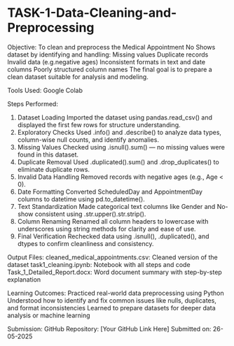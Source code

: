 # TASK-1-Data-Cleaning-and-Preprocessing
Objective:
To clean and preprocess the Medical Appointment No Shows dataset by identifying and handling:
Missing values
Duplicate records
Invalid data (e.g.negative ages)
Inconsistent formats in text and date columns
Poorly structured column names
The final goal is to prepare a clean dataset suitable for analysis and modeling.

Tools Used:
Google Colab

Steps Performed:
1. Dataset Loading
Imported the dataset using pandas.read_csv() and displayed the first few rows for structure understanding.
2. Exploratory Checks
Used .info() and .describe() to analyze data types, column-wise null counts, and identify anomalies.
3. Missing Values
Checked using .isnull().sum() — no missing values were found in this dataset.
4. Duplicate Removal
Used .duplicated().sum() and .drop_duplicates() to eliminate duplicate rows.
5. Invalid Data Handling
Removed records with negative ages (e.g., Age < 0).
6. Date Formatting
Converted ScheduledDay and AppointmentDay columns to datetime using pd.to_datetime().
7. Text Standardization
Made categorical text columns like Gender and No-show consistent using .str.upper().str.strip().
8. Column Renaming
Renamed all column headers to lowercase with underscores using string methods for clarity and ease of use.
9. Final Verification
Rechecked data using .isnull(), .duplicated(), and dtypes to confirm cleanliness and consistency.

Output Files:
cleaned_medical_appointments.csv: Cleaned version of the dataset
task1_cleaning.ipynb: Notebook with all steps and code
Task_1_Detailed_Report.docx: Word document summary with step-by-step explanation

Learning Outcomes:
Practiced real-world data preprocessing using Python
Understood how to identify and fix common issues like nulls, duplicates, and format inconsistencies
Learned to prepare datasets for deeper data analysis or machine learning

Submission:
GitHub Repository: [Your GitHub Link Here]
Submitted on: 26-05-2025

